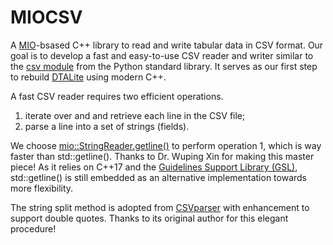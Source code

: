 # MIOCSV

A [MIO](https://github.com/wxinix/MIO)-bsased C++ library to read and write tabular data in CSV format. Our goal is to develop a fast and easy-to-use CSV reader and writer similar to the [csv module](https://docs.python.org/3/library/csv.html#module-csv) from the Python standard library. It serves as our first step to rebuild [DTALite](https://github.com/asu-trans-ai-lab/DTALite) using modern C++.

A fast CSV reader requires two efficient operations.
1. iterate over and and retrieve each line in the CSV file;
2. parse a line into a set of strings (fields).

We choose [mio::StringReader.getline()](https://github.com/wxinix/MIO/blob/master/include/mio/stringreader.hpp) to perform operation 1, which is way faster than std::getline(). Thanks to Dr. Wuping Xin for making this master piece! As it relies on C++17 and the [Guidelines Support Library (GSL)](https://github.com/microsoft/GSL), std::getline() is still embedded as an alternative implementation towards more flexibility.

The string split method is adopted from [CSVparser](https://github.com/rsylvian/CSVparser) with enhancement to support double quotes. Thanks to its original author for this elegant procedure!